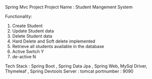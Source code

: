 Spring Mvc Project 
Project Name : Student Mangement System 

Functionality:
1) Create Student
2) Update Student data
3) Delete Student data
4) Hard Delete and Soft delete implemented
5) Retrieve all students available in the database
6) Active Switch Y
7) de-active N

Tech Stack : Spring Boot , Spring Data Jpa , Spring Web, MySql Driver, Thymeleaf , Spring Devtools 
Server : tomcat portnumber : 9090

